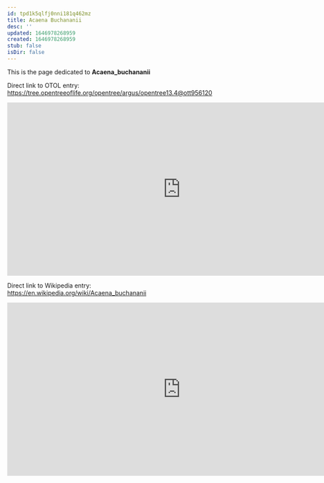 ```yaml
---
id: tpd1k5qlfj0nni181q462mz
title: Acaena Buchananii
desc: ''
updated: 1646978268959
created: 1646978268959
stub: false
isDir: false
---
```

This is the page dedicated to **Acaena_buchananii**


Direct link to OTOL entry: https://tree.opentreeoflife.org/opentree/argus/opentree13.4@ott956120



<html>
    <body>
    <iframe src="https://tree.opentreeoflife.org/opentree/argus/opentree13.4@ott956120"
    width="800" height="400" frameborder="0" allowfullscreen> </iframe>
    </body>
</html>
    


Direct link to Wikipedia entry: https://en.wikipedia.org/wiki/Acaena_buchananii



<html>
    <body>
    <iframe src="https://en.wikipedia.org/wiki/Acaena_buchananii"
    width="800" height="400" frameborder="0" allowfullscreen> </iframe>
    </body>
</html>
    
